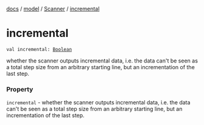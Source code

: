 [docs](../../index.md) / [model](../index.md) / [Scanner](index.md) / [incremental](./incremental.md)

# incremental

`val incremental: `[`Boolean`](https://kotlinlang.org/api/latest/jvm/stdlib/kotlin/-boolean/index.html)

whether the scanner outputs incremental data, i.e. the data can't be seen as a total step size from an arbitrary starting line, but an incrementation of the last step.

### Property

`incremental` - whether the scanner outputs incremental data, i.e. the data can't be seen as a total step size from an arbitrary starting line, but an incrementation of the last step.